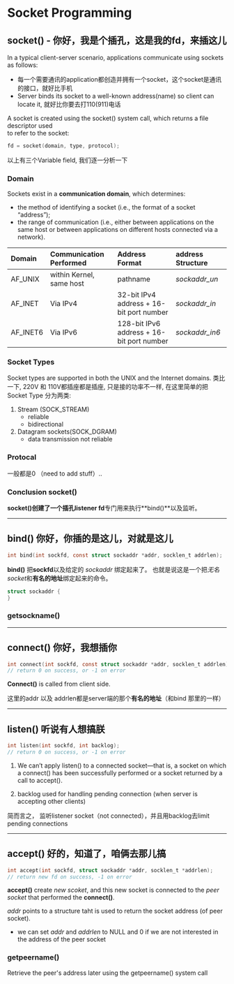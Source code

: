 # Socket Programming


## socket() - 你好，我是个插孔，这是我的fd，来插这儿
In a typical client-server scenario, applications communicate using sockets as follows:

* 每一个需要通讯的application都创造并拥有一个socket，这个socket是通讯的接口，就好比手机
* Server binds its socket to a well-known address\(name\) so client can locate it, 就好比你要去打110\(911\)电话

A socket is created using the socket\(\) system call, which returns a file descriptor used  
to refer to the socket:

```c
fd = socket(domain, type, protocol);
```

以上有三个Variable field, 我们逐一分析一下

### Domain
Sockets exist in a **communication domain**, which determines:

- the method of identifying a socket (i.e., the format of a socket “address”); 
- the range of communication (i.e., either between applications on the same host
or between applications on different hosts connected via a network).

| Domain | Communication Performed | Address Format | address Structure |
| :--- | :--- |:--- |:--- |
| AF_UNIX | within Kernel, same host  |pathname | *sockaddr_un*|
| AF_INET | Via IPv4 | 32-bit IPv4 address + 16-bit port number | *sockaddr_in*|
| AF_INET6 | Via IPv6 | 128-bit IPv6 address + 16-bit port number | *sockaddr_in6*|


### Socket Types
Socket types are supported in both the UNIX and the Internet domains. 
类比一下, 220V 和 110V都插座都是插座, 只是接的功率不一样, 在这里简单的把Socket Type 分为两类:
1. Stream (SOCK_STREAM)
    + reliable
    + bidirectional
2. Datagram sockets(SOCK_DGRAM)
    + data transmission not reliable

### Protocal
一般都是0 （need to add stuff）..

### Conclusion socket()

**socket()**创建了一个插孔**listener fd**专门用来执行**bind()**以及监听。


---
## bind() 你好，你插的是这儿，对就是这儿

```c
int bind(int sockfd, const struct sockaddr *addr, socklen_t addrlen);
```
**bind()** 把**sockfd**以及给定的 *sockaddr* 绑定起来了。
也就是说这是一个把*无名socket*和**有名的地址**绑定起来的命令。

```c
struct sockaddr {
}
```

### getsockname()

---
## connect() 你好，我想插你
```c
int connect(int sockfd, const struct sockaddr *addr, socklen_t addrlen);
// return 0 on success, or -1 on error
```

**Connect()** is called from client side.

这里的addr 以及 addrlen都是server端的那个**有名的地址**（和bind 那里的一样）


---
## listen() 听说有人想搞朕
```c
int listen(int sockfd, int backlog); 
// return 0 on success, or -1 on error
```
1. We can’t apply listen() to a connected socket—that is, a socket on which a connect() has been successfully performed or a socket returned by a call to accept(). 


2. backlog used for handling pending connection (when server is accepting other clients)

简而言之， 监听listener socket（not connected），并且用backlog去limit pending connections

---

## accept() 好的，知道了，咱俩去那儿搞
```c
int accept(int sockfd, struct sockaddr *addr, socklen_t *addrlen);
// return new fd on success, -1 on error
```
**accept()** create *new scoket*, and this new socket is connected to the *peer socket* that performed the **connect()**.

*addr* points to a structure taht is used to return the socket address (of peer socket).

- we can set *addr* and *addrlen* to NULL and 0 if we are not interested in the address of the peer socket

### getpeername()

Retrieve the peer's address later using the getpeername() system call




